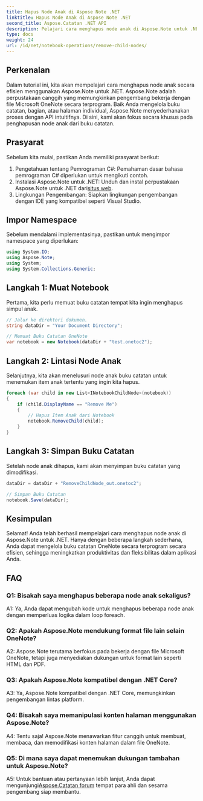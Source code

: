 ```yaml
---
title: Hapus Node Anak di Aspose Note .NET
linktitle: Hapus Node Anak di Aspose Note .NET
second_title: Aspose.Catatan .NET API
description: Pelajari cara menghapus node anak di Aspose.Note untuk .NET dengan mudah. Sederhanakan manajemen file OneNote Anda dengan panduan langkah demi langkah ini.
type: docs
weight: 24
url: /id/net/notebook-operations/remove-child-nodes/
---
```

## Perkenalan

Dalam tutorial ini, kita akan mempelajari cara menghapus node anak secara efisien menggunakan Aspose.Note untuk .NET. Aspose.Note adalah perpustakaan canggih yang memungkinkan pengembang bekerja dengan file Microsoft OneNote secara terprogram. Baik Anda mengelola buku catatan, bagian, atau halaman individual, Aspose.Note menyederhanakan proses dengan API intuitifnya. Di sini, kami akan fokus secara khusus pada penghapusan node anak dari buku catatan.

## Prasyarat

Sebelum kita mulai, pastikan Anda memiliki prasyarat berikut:
1. Pengetahuan tentang Pemrograman C#: Pemahaman dasar bahasa pemrograman C# diperlukan untuk mengikuti contoh.
2.  Instalasi Aspose.Note untuk .NET: Unduh dan instal perpustakaan Aspose.Note untuk .NET dari[situs web](https://releases.aspose.com/note/net/).
3. Lingkungan Pengembangan: Siapkan lingkungan pengembangan dengan IDE yang kompatibel seperti Visual Studio.

## Impor Namespace

Sebelum mendalami implementasinya, pastikan untuk mengimpor namespace yang diperlukan:

```csharp
using System.IO;
using Aspose.Note;
using System;
using System.Collections.Generic;
```

## Langkah 1: Muat Notebook

Pertama, kita perlu memuat buku catatan tempat kita ingin menghapus simpul anak.

```csharp
// Jalur ke direktori dokumen.
string dataDir = "Your Document Directory";

// Memuat Buku Catatan OneNote
var notebook = new Notebook(dataDir + "test.onetoc2");
```

## Langkah 2: Lintasi Node Anak

Selanjutnya, kita akan menelusuri node anak buku catatan untuk menemukan item anak tertentu yang ingin kita hapus.

```csharp
foreach (var child in new List<INotebookChildNode>(notebook))
{
    if (child.DisplayName == "Remove Me")
    {
        // Hapus Item Anak dari Notebook
        notebook.RemoveChild(child);
    }
}
```

## Langkah 3: Simpan Buku Catatan

Setelah node anak dihapus, kami akan menyimpan buku catatan yang dimodifikasi.

```csharp
dataDir = dataDir + "RemoveChildNode_out.onetoc2";

// Simpan Buku Catatan
notebook.Save(dataDir);
```

## Kesimpulan

Selamat! Anda telah berhasil mempelajari cara menghapus node anak di Aspose.Note untuk .NET. Hanya dengan beberapa langkah sederhana, Anda dapat mengelola buku catatan OneNote secara terprogram secara efisien, sehingga meningkatkan produktivitas dan fleksibilitas dalam aplikasi Anda.

## FAQ

### Q1: Bisakah saya menghapus beberapa node anak sekaligus?

A1: Ya, Anda dapat mengubah kode untuk menghapus beberapa node anak dengan memperluas logika dalam loop foreach.

### Q2: Apakah Aspose.Note mendukung format file lain selain OneNote?

A2: Aspose.Note terutama berfokus pada bekerja dengan file Microsoft OneNote, tetapi juga menyediakan dukungan untuk format lain seperti HTML dan PDF.

### Q3: Apakah Aspose.Note kompatibel dengan .NET Core?

A3: Ya, Aspose.Note kompatibel dengan .NET Core, memungkinkan pengembangan lintas platform.

### Q4: Bisakah saya memanipulasi konten halaman menggunakan Aspose.Note?

A4: Tentu saja! Aspose.Note menawarkan fitur canggih untuk membuat, membaca, dan memodifikasi konten halaman dalam file OneNote.

### Q5: Di mana saya dapat menemukan dukungan tambahan untuk Aspose.Note?

 A5: Untuk bantuan atau pertanyaan lebih lanjut, Anda dapat mengunjungi[Aspose.Catatan forum](https://forum.aspose.com/c/note/28) tempat para ahli dan sesama pengembang siap membantu.